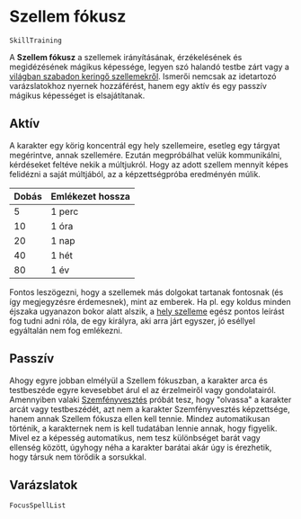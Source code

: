 # Szellem fókusz

`SkillTraining`

A **Szellem fókusz** a szellemek irányításának, érzékelésének és megidézésének mágikus képessége, legyen szó halandó testbe zárt vagy a [világban szabadon keringő szellemekről](world:concepts:spirits). Ismerői nemcsak az idetartozó varázslatokhoz nyernek hozzáférést, hanem egy aktív és egy passzív mágikus képességet is elsajátítanak.

## Aktív

A karakter egy körig koncentrál egy hely szellemeire, esetleg egy tárgyat megérintve, annak szellemére. Ezután megpróbálhat velük kommunikálni, kérdéseket feltéve nekik a múltjukról. Hogy az adott szellem mennyit képes felidézni a saját múltjából, az a képzettségpróba eredményén múlik.

| Dobás | Emlékezet hossza |
| :-    | :- |
| 5 | 1 perc |
| 10 | 1 óra |
| 20 | 1 nap |
| 40 | 1 hét |
| 80 | 1 év |

Fontos leszögezni, hogy a szellemek más dolgokat tartanak fontosnak (és így megjegyzésre érdemesnek), mint az emberek. Ha pl. egy koldus minden éjszaka ugyanazon bokor alatt alszik, a [hely szelleme](world:concepts:spirits) egész pontos leírást fog tudni adni róla, de egy királyra, aki arra járt egyszer, jó eséllyel egyáltalán nem fog emlékezni.

## Passzív

Ahogy egyre jobban elmélyül a Szellem fókuszban, a karakter arca és testbeszéde egyre kevesebbet árul el az érzelmeiről vagy gondolatairól. Amennyiben valaki [Szemfényvesztés](skill:bamboozling) próbát tesz, hogy "olvassa" a karakter arcát vagy testbeszédét, azt nem a karakter Szemfényvesztés képzettsége, hanem annak Szellem fókusza ellen kell tennie. Mindez automatikusan történik, a karakternek nem is kell tudatában lennie annak, hogy figyelik. Mivel ez a képesség automatikus, nem tesz különbséget barát vagy ellenség között, úgyhogy néha a karakter barátai akár úgy is érezhetik, hogy társuk nem törődik a sorsukkal.

## Varázslatok

`FocusSpellList`
